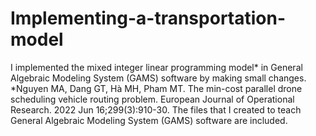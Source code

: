 # Implementing-a-transportation-model
I implemented the mixed integer linear programming model* in General Algebraic Modeling System (GAMS) software by making small changes.
*Nguyen MA, Dang GT, Hà MH, Pham MT. The min-cost parallel drone scheduling vehicle routing problem. European Journal of Operational Research. 2022 Jun 16;299(3):910-30.
The files that I created to teach General Algebraic Modeling System (GAMS) software are included.
